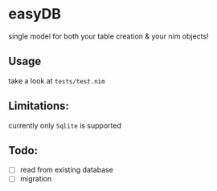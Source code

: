 # easyDB
single model for both your table creation & your nim objects!

## Usage
take a look at `tests/test.nim`

## Limitations:
currently only `Sqlite` is supported

## Todo:
- [ ] read from existing database
- [ ] migration